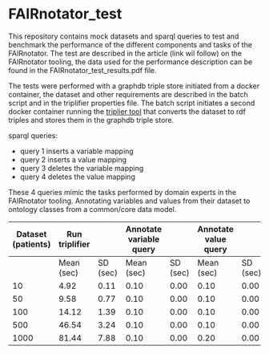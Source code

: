 # FAIRnotator_test
This repository contains mock datasets and sparql queries to test and benchmark the performance of the different components and tasks of the FAIRnotator. The test are described in the article (link wil follow) on the FAIRnotator tooling, the data used for the performance description can be found in the FAIRnotator_test_results.pdf file.

The tests were performed with a graphdb triple store initiated from a docker container, the dataset and other requirements are described in the batch script and in the triplifier properties file. The batch script initiates a second docker container running the [triplier tool](https://github.com/MaastrichtU-CDS/triplifier) that converts the dataset to rdf triples and stores them in the graphdb triple store.

sparql queries:
- query 1 inserts a variable mapping
- query 2 inserts a value mapping
- query 3 deletes the variable mapping
- query 4 deletes the value mapping

These 4 queries mimic the tasks performed by domain experts in the FAIRnotator tooling. Annotating variables and values from their dataset to ontology classes from a common/core data model. 

| Dataset (patients) | Run triplifier | | Annotate variable query | | Annotate value query | | Delete variable mapping | | Delete value mapping |
|---|---|---|---|---|---|---|---|---|---|
|   | Mean (sec) | SD (sec) | Mean (sec) | SD (sec) | Mean (sec) | SD (sec) | Mean (sec) | SD (sec) | Mean (sec) | SD (sec) |
| 10 | 4.92 | 0.11 | 0.10 | 0.00 | 0.10 | 0.00 | 0.82 | 0.04 | 0.30 | 0.00 |
| 50 | 9.58 | 0.77 | 0.10 | 0.00 | 0.10 | 0.00 | 1.00 | 0.00 | 1.02 | 0.04 |
| 100 | 14.12 | 1.39 | 0.10 | 0.00 | 0.10 | 0.00 | 5.84 | 0.25 | 1.62 | 0.13 |
| 500 | 46.54 | 3.24 | 0.10 | 0.00 | 0.10 | 0.00 | 29.80 | 1.64 | 7.70 | 0.19 |
| 1000 | 81.44 | 7.88 | 0.10 | 0.00 | 0.20 | 0.00 | 59.00 | 1.58 | 15.40 | 0.55 |
